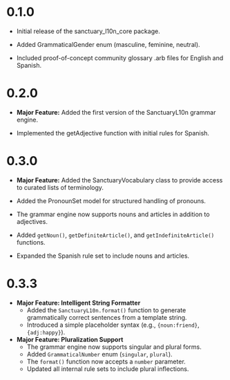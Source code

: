 # 0.1.0
* Initial release of the sanctuary_l10n_core package.

* Added GrammaticalGender enum (masculine, feminine, neutral).

* Included proof-of-concept community glossary .arb files for English and Spanish.

# 0.2.0

* **Major Feature:** Added the first version of the SanctuaryL10n grammar engine.

 * Implemented the getAdjective function with initial rules for Spanish.

# 0.3.0

* **Major Feature:** Added the SanctuaryVocabulary class to provide access to curated lists of terminology.

 * Added the PronounSet model for structured handling of pronouns.
 * The grammar engine now supports nouns and articles in addition to adjectives.
 * Added `getNoun()`, `getDefiniteArticle()`, and `getIndefiniteArticle()` functions.
 * Expanded the Spanish rule set to include nouns and articles.

# 0.3.3

* **Major Feature: Intelligent String Formatter**
    * Added the `SanctuaryL10n.format()` function to generate grammatically correct sentences from a template string.
    * Introduced a simple placeholder syntax (e.g., `{noun:friend}`, `{adj:happy}`).
* **Major Feature: Pluralization Support**
    * The grammar engine now supports singular and plural forms.
    * Added `GrammaticalNumber` enum (`singular`, `plural`).
    * The `format()` function now accepts a `number` parameter.
    * Updated all internal rule sets to include plural inflections.
